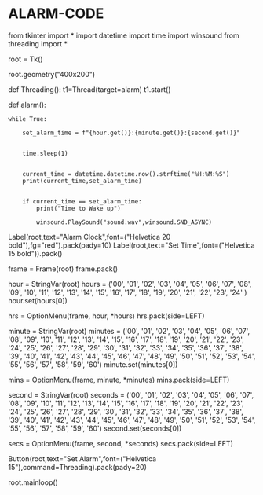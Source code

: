 # ALARM-CODE
from tkinter import *
import datetime
import time
import winsound
from threading import *
 

root = Tk()
 

root.geometry("400x200")
 

def Threading():
    t1=Thread(target=alarm)
    t1.start()
 
def alarm():
    
    while True:
        
        set_alarm_time = f"{hour.get()}:{minute.get()}:{second.get()}"
 
        
        time.sleep(1)
 
        
        current_time = datetime.datetime.now().strftime("%H:%M:%S")
        print(current_time,set_alarm_time)
 
       
        if current_time == set_alarm_time:
            print("Time to Wake up")
            
            winsound.PlaySound("sound.wav",winsound.SND_ASYNC)
 

Label(root,text="Alarm Clock",font=("Helvetica 20 bold"),fg="red").pack(pady=10)
Label(root,text="Set Time",font=("Helvetica 15 bold")).pack()
 
frame = Frame(root)
frame.pack()
 
hour = StringVar(root)
hours = ('00', '01', '02', '03', '04', '05', '06', '07',
         '08', '09', '10', '11', '12', '13', '14', '15',
         '16', '17', '18', '19', '20', '21', '22', '23', '24'
        )
hour.set(hours[0])
 
hrs = OptionMenu(frame, hour, *hours)
hrs.pack(side=LEFT)
 
minute = StringVar(root)
minutes = ('00', '01', '02', '03', '04', '05', '06', '07',
           '08', '09', '10', '11', '12', '13', '14', '15',
           '16', '17', '18', '19', '20', '21', '22', '23',
           '24', '25', '26', '27', '28', '29', '30', '31',
           '32', '33', '34', '35', '36', '37', '38', '39',
           '40', '41', '42', '43', '44', '45', '46', '47',
           '48', '49', '50', '51', '52', '53', '54', '55',
           '56', '57', '58', '59', '60')
minute.set(minutes[0])
 
mins = OptionMenu(frame, minute, *minutes)
mins.pack(side=LEFT)
 
second = StringVar(root)
seconds = ('00', '01', '02', '03', '04', '05', '06', '07',
           '08', '09', '10', '11', '12', '13', '14', '15',
           '16', '17', '18', '19', '20', '21', '22', '23',
           '24', '25', '26', '27', '28', '29', '30', '31',
           '32', '33', '34', '35', '36', '37', '38', '39',
           '40', '41', '42', '43', '44', '45', '46', '47',
           '48', '49', '50', '51', '52', '53', '54', '55',
           '56', '57', '58', '59', '60')
second.set(seconds[0])
 
secs = OptionMenu(frame, second, *seconds)
secs.pack(side=LEFT)
 
Button(root,text="Set Alarm",font=("Helvetica 15"),command=Threading).pack(pady=20)
 

root.mainloop()
